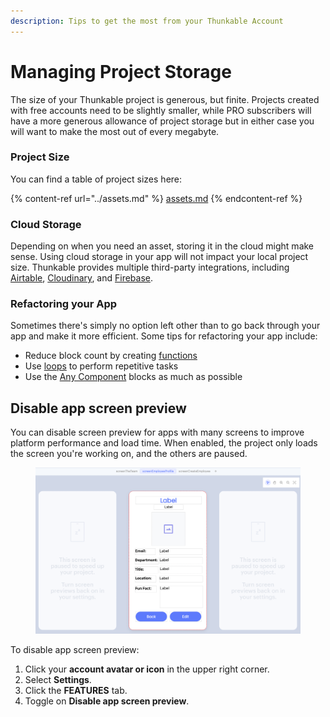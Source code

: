 ```yaml
---
description: Tips to get the most from your Thunkable Account
---
```


# Managing Project Storage

&#x20;The size of your Thunkable project is generous, but finite. Projects created with free accounts need to be slightly smaller, while PRO subscribers will have a more generous allowance of project storage but in either case you will want to make the most out of every megabyte.&#x20;

### Project Size

You can find a table of project sizes here:

{% content-ref url="../assets.md" %}
[assets.md](../assets.md)
{% endcontent-ref %}

### Cloud Storage

Depending on when you need an asset, storing it in the cloud might make sense. Using cloud storage in your app will not impact your local project size. Thunkable provides multiple third-party integrations, including [Airtable](https://www.airtable.com/), [Cloudinary](https://cloudinary.com/), and [Firebase](https://firebase.google.com/).

### Refactoring your App

Sometimes there's simply no option left other than to go back through your app and make it more efficient. Some tips for refactoring your app include:

* Reduce block count by creating [functions](../../blocks/blocks/functions.md)
* Use [loops](../../blocks/blocks/control.md#repeat-an-event) to perform repetitive tasks
* Use the [Any Component](../../any-component-blocks.md) blocks as much as possible

## Disable app screen preview

You can disable screen preview for apps with many screens to improve platform performance and load time. When enabled, the project only loads the screen you're working on, and the others are paused.&#x20;

<figure><img src="../../.gitbook/assets/disable app screen preview - Designer.png" alt=""><figcaption></figcaption></figure>

To disable app screen preview:

1. Click your **account avatar or icon** in the upper right corner.&#x20;
2. Select **Settings**.&#x20;
3. Click the **FEATURES** tab.
4. Toggle on **Disable app screen preview**.
